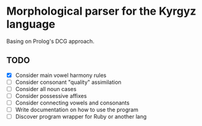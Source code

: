 # Morphological parser for the Kyrgyz language

Basing on Prolog's DCG approach.

## TODO

- [x] Consider main vowel harmony rules
- [ ] Consider consonant "quality" assimilation
- [ ] Consider all noun cases
- [ ] Consider possessive affixes
- [ ] Consider connecting vowels and consonants
- [ ] Write documentation on how to use the program
- [ ] Discover program wrapper for Ruby or another lang
